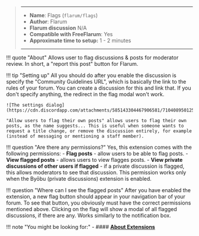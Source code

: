 > ---
> - **Name**: Flags (`flarum/flags`)
> - **Author**: Flarum
> - **Flarum discussion** N/A
> - **Compatible with FreeFlarum**: Yes
> - **Approximate time to setup:** 1 - 2 minutes
>
> ---

!!! quote "About"
    Allows user to flag discussions & posts for moderator review. In short, a "report this post" button for Flarum.
    
!!! tip "Setting up"
    All you should do after you enable the discussion is specify the "Community Guidelines URL", which is basically the link to the rules of your forum. You can create a discussion for this and link that. If you don't specify anything, the redirect in the flag modal won't work.
    
    ![The settings dialog](https://cdn.discordapp.com/attachments/585143304467906581/710408950125690920/unknown.png)
    
    "Allow users to flag their own posts" allows users to flag their own posts, as the name suggests... This is useful when someone wants to request a title change, or remove the discussion entirely, for example (instead of messaging or mentioning a staff member).
    
!!! question "Are there any permissions?"
    Yes, this extension comes with the following permissions:
    - **Flag posts** - allow users to be able to flag posts.
    - **View flagged posts** - allows users to view flagges posts.
    - **View private discussions of other users if flagged** - if a private discussion is flagged, this allows moderators to see that discussion. This permission works only when the Byōbu (private discussions) extension is enabled.
    
!!! question "Where can I see the flagged posts"
    After you have enabled the extension, a new flag button should appear in your navigation bar of your forum. To see that button, you obviously must have the correct permissions mentioned above. Clicking on the flag will show a modal of all flagged discussions, if there are any.
    Works similarly to the notification box.
    
!!! note "You might be looking for:"
    - #### **[About Extensions](/docs/How-to/Extensions/About-Extensions/)**
